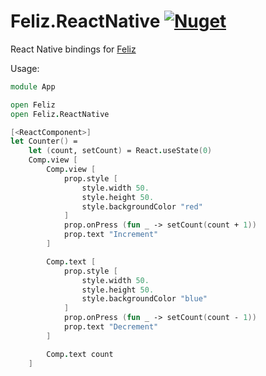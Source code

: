 # Feliz.ReactNative [![Nuget](https://img.shields.io/nuget/v/Feliz.ReactNative.svg?maxAge=0&colorB=brightgreen)](https://www.nuget.org/packages/Feliz.ReactNative)
React Native bindings for [Feliz](https://github.com/Zaid-Ajaj/Feliz)

Usage:
```fsharp
module App

open Feliz
open Feliz.ReactNative

[<ReactComponent>]
let Counter() =
    let (count, setCount) = React.useState(0)
    Comp.view [
        Comp.view [
            prop.style [
                style.width 50.
                style.height 50.
                style.backgroundColor "red"
            ]
            prop.onPress (fun _ -> setCount(count + 1))
            prop.text "Increment"
        ]

        Comp.text [
            prop.style [
                style.width 50.
                style.height 50.
                style.backgroundColor "blue"
            ]
            prop.onPress (fun _ -> setCount(count - 1))
            prop.text "Decrement"
        ]

        Comp.text count
    ]
```